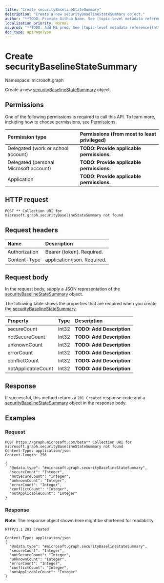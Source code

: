 ```yaml
---
title: "Create securityBaselineStateSummary"
description: "Create a new securityBaselineStateSummary object."
author: "**TODO: Provide Github Name. See [topic-level metadata reference](https://msgo.azurewebsites.net/add/document/guidelines/metadata.html#topic-level-metadata)**"
localization_priority: Normal
ms.prod: "**TODO: Add MS prod. See [topic-level metadata reference](https://msgo.azurewebsites.net/add/document/guidelines/metadata.html#topic-level-metadata)**"
doc_type: apiPageType
---
```


# Create securityBaselineStateSummary
Namespace: microsoft.graph

Create a new [securityBaselineStateSummary](../resources/intune-securitybaselinestatesummary.md) object.

## Permissions
One of the following permissions is required to call this API. To learn more, including how to choose permissions, see [Permissions](/graph/permissions-reference).

|Permission type|Permissions (from most to least privileged)|
|:---|:---|
|Delegated (work or school account)|**TODO: Provide applicable permissions.**|
|Delegated (personal Microsoft account)|**TODO: Provide applicable permissions.**|
|Application|**TODO: Provide applicable permissions.**|

## HTTP request

<!-- {
  "blockType": "ignored"
}
-->
``` http
POST ** Collection URI for microsoft.graph.securityBaselineStateSummary not found
```

## Request headers
|Name|Description|
|:---|:---|
|Authorization|Bearer {token}. Required.|
|Content-Type|application/json. Required.|

## Request body
In the request body, supply a JSON representation of the [securityBaselineStateSummary](../resources/intune-securitybaselinestatesummary.md) object.

The following table shows the properties that are required when you create the [securityBaselineStateSummary](../resources/intune-securitybaselinestatesummary.md).

|Property|Type|Description|
|:---|:---|:---|
|secureCount|Int32|**TODO: Add Description**|
|notSecureCount|Int32|**TODO: Add Description**|
|unknownCount|Int32|**TODO: Add Description**|
|errorCount|Int32|**TODO: Add Description**|
|conflictCount|Int32|**TODO: Add Description**|
|notApplicableCount|Int32|**TODO: Add Description**|



## Response

If successful, this method returns a `201 Created` response code and a [securityBaselineStateSummary](../resources/intune-securitybaselinestatesummary.md) object in the response body.

## Examples

### Request
<!-- {
  "blockType": "request",
  "name": "create_securitybaselinestatesummary_from_"
}
-->
``` http
POST https://graph.microsoft.com/beta** Collection URI for microsoft.graph.securityBaselineStateSummary not found
Content-Type: application/json
Content-length: 256

{
  "@odata.type": "#microsoft.graph.securityBaselineStateSummary",
  "secureCount": "Integer",
  "notSecureCount": "Integer",
  "unknownCount": "Integer",
  "errorCount": "Integer",
  "conflictCount": "Integer",
  "notApplicableCount": "Integer"
}
```


### Response
**Note:** The response object shown here might be shortened for readability.
<!-- {
  "blockType": "response",
  "truncated": true,
  "@odata.type": "microsoft.graph.securityBaselineStateSummary"
}
-->
``` http
HTTP/1.1 201 Created

Content-Type: application/json
{
  "@odata.type": "#microsoft.graph.securityBaselineStateSummary",
  "secureCount": "Integer",
  "notSecureCount": "Integer",
  "unknownCount": "Integer",
  "errorCount": "Integer",
  "conflictCount": "Integer",
  "notApplicableCount": "Integer"
}
```

